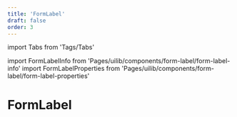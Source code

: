 ```yaml
---
title: 'FormLabel'
draft: false
order: 3
---
```


import Tabs from 'Tags/Tabs'

import FormLabelInfo from 'Pages/uilib/components/form-label/form-label-info'
import FormLabelProperties from 'Pages/uilib/components/form-label/form-label-properties'

# FormLabel

<Tabs>
  <Tabs.Content>
    <FormLabelInfo />
  </Tabs.Content>
  <Tabs.Content>
    <FormLabelProperties />
  </Tabs.Content>
</Tabs>
